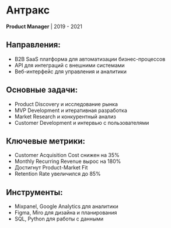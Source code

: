 # Антракс
**Product Manager** | 2019 - 2021

## Направления:
- B2B SaaS платформа для автоматизации бизнес-процессов
- API для интеграций с внешними системами
- Веб-интерфейс для управления и аналитики

## Основные задачи:
- Product Discovery и исследование рынка
- MVP Development и итеративная разработка
- Market Research и конкурентный анализ
- Customer Development и интервью с пользователями

## Ключевые метрики:
- Customer Acquisition Cost снижен на 35%
- Monthly Recurring Revenue вырос на 180%
- Достигнут Product-Market Fit
- Retention Rate увеличился до 85%

## Инструменты:
- Mixpanel, Google Analytics для аналитики
- Figma, Miro для дизайна и планирования
- SQL, Python для работы с данными